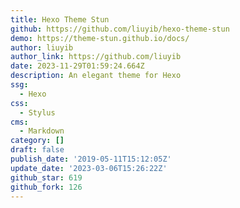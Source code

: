 ```yaml
---
title: Hexo Theme Stun
github: https://github.com/liuyib/hexo-theme-stun
demo: https://theme-stun.github.io/docs/
author: liuyib
author_link: https://github.com/liuyib
date: 2023-11-29T01:59:24.664Z
description: An elegant theme for Hexo
ssg:
  - Hexo
css:
  - Stylus
cms:
  - Markdown
category: []
draft: false
publish_date: '2019-05-11T15:12:05Z'
update_date: '2023-03-06T15:26:22Z'
github_star: 619
github_fork: 126
---
```

